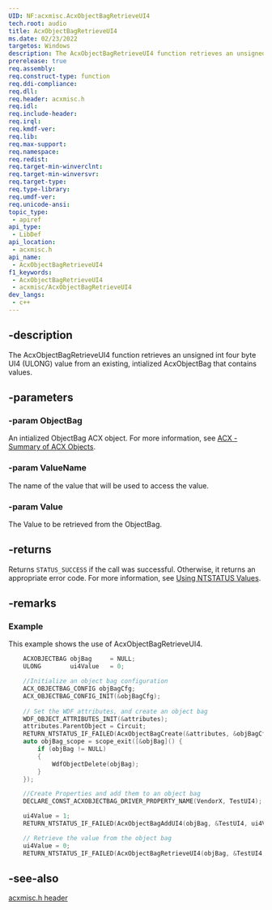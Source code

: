 ```yaml
---
UID: NF:acxmisc.AcxObjectBagRetrieveUI4
tech.root: audio
title: AcxObjectBagRetrieveUI4
ms.date: 02/23/2022
targetos: Windows
description: The AcxObjectBagRetrieveUI4 function retrieves an unsigned int four byte UI4 (ULONG) value from an existing, intialized AcxObjectBag that contains values. 
prerelease: true
req.assembly: 
req.construct-type: function
req.ddi-compliance: 
req.dll: 
req.header: acxmisc.h
req.idl: 
req.include-header: 
req.irql: 
req.kmdf-ver: 
req.lib: 
req.max-support: 
req.namespace: 
req.redist: 
req.target-min-winverclnt: 
req.target-min-winversvr: 
req.target-type: 
req.type-library: 
req.umdf-ver: 
req.unicode-ansi: 
topic_type:
 - apiref
api_type:
 - LibDef
api_location:
 - acxmisc.h
api_name:
 - AcxObjectBagRetrieveUI4
f1_keywords:
 - AcxObjectBagRetrieveUI4
 - acxmisc/AcxObjectBagRetrieveUI4
dev_langs:
 - c++
---
```


## -description

The AcxObjectBagRetrieveUI4 function retrieves an unsigned int four byte UI4 (ULONG) value from an existing, intialized AcxObjectBag that contains values. 

## -parameters

### -param ObjectBag

An intialized ObjectBag ACX object. For more information, see [ACX - Summary of ACX Objects](/windows-hardware/drivers/audio/acx-summary-of-objects).

### -param ValueName

The name of the value that will be used to access the value.

### -param Value

The Value to be retrieved from the ObjectBag.

## -returns

Returns `STATUS_SUCCESS` if the call was successful. Otherwise, it returns an appropriate error code. For more information, see [Using NTSTATUS Values](/windows-hardware/drivers/kernel/using-ntstatus-values).

## -remarks

### Example

This example shows the use of AcxObjectBagRetrieveUI4.

```cpp
    ACXOBJECTBAG objBag     = NULL;
    ULONG        ui4Value   = 0;

    //Initialize an object bag configuration
    ACX_OBJECTBAG_CONFIG objBagCfg;
    ACX_OBJECTBAG_CONFIG_INIT(&objBagCfg);
    
    // Set the WDF attributes, and create an object bag 
    WDF_OBJECT_ATTRIBUTES_INIT(&attributes);
    attributes.ParentObject = Circuit;
    RETURN_NTSTATUS_IF_FAILED(AcxObjectBagCreate(&attributes, &objBagCfg, &objBag));
    auto objBag_scope = scope_exit([&objBag]() {
        if (objBag != NULL)
        {
            WdfObjectDelete(objBag);
        }
    });

    //Create Properties and add them to an object bag
    DECLARE_CONST_ACXOBJECTBAG_DRIVER_PROPERTY_NAME(VendorX, TestUI4);

    ui4Value = 1;
    RETURN_NTSTATUS_IF_FAILED(AcxObjectBagAddUI4(objBag, &TestUI4, ui4Value)

    // Retrieve the value from the object bag
    ui4Value = 0;
    RETURN_NTSTATUS_IF_FAILED(AcxObjectBagRetrieveUI4(objBag, &TestUI4, &ui4Value));
```

## -see-also

[acxmisc.h header](index.md)

